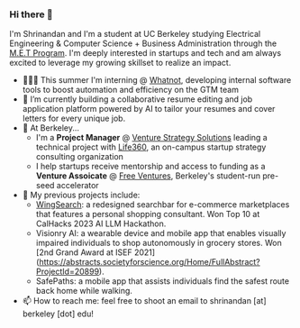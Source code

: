 ### Hi there 👋

I'm Shrinandan and I'm a student at UC Berkeley studying Electrical Engineering & Computer Science + Business Administration through the [M.E.T Program](https://www.met.berkeley.edu/). I'm deeply interested in startups and tech and am always excited to leverage my growing skillset to realize an impact. 

-  👨🏽‍💻 This summer I'm interning @ [Whatnot](https://www.whatnot.com/), developing internal software tools to boost automation and efficiency on the GTM team
- 🐣 I’m currently building a collaborative resume editing and job application platform powered by AI to tailor your resumes and cover letters for every unique job.
- 🏫 At Berkeley...
  - I'm a **Project Manager** @ [Venture Strategy Solutions](https://www.berkeleyvss.com/) leading a technical project with [Life360](https://www.life360.com/), an on-campus startup strategy consulting organization
  - I help startups receive mentorship and access to funding as a **Venture Assoicate** @ [Free Ventures](https://www.freeventures.org/), Berkeley's student-run pre-seed accelerator
- 🔨 My previous projects include:
    - [WingSearch](http://wingsearch.ai/): a redesigned searchbar for e-commerce marketplaces that features a personal shopping consultant. Won Top 10 at CalHacks 2023 AI LLM Hackathon. 
    - Visionry AI: a wearable device and mobile app that enables visually impaired individuals to shop autonomously in grocery stores. Won [2nd Grand Award at ISEF 2021]     (https://abstracts.societyforscience.org/Home/FullAbstract?ProjectId=20899).
    - SafePaths: a mobile app that assists individuals find the safest route back home while walking. 
- 📫 How to reach me: feel free to shoot an email to shrinandan [at] berkeley [dot] edu!
